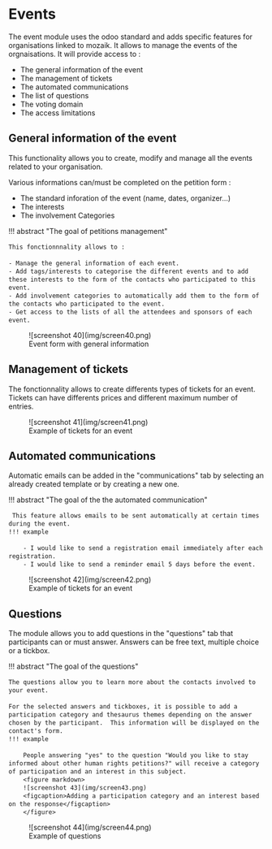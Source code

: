 # Events

The event module uses the odoo standard and adds specific features for organisations linked to mozaik. It allows to manage the events of the orgnaisations. It will provide access to :

- The general information of the event
- The management of tickets
- The automated communications
- The list of questions
- The voting domain
- The access limitations

## General information of the event

This functionality allows you to create, modify and manage all the events related to your organisation.

Various informations can/must be completed on the petition form :

- The standard inforation of the event (name, dates, organizer...)
- The interests
- The involvement Categories

!!! abstract "The goal of petitions management"

    This fonctionnnality allows to :

    - Manage the general information of each event.
    - Add tags/interests to categorise the different events and to add these interests to the form of the contacts who participated to this event.
    - Add involvement categories to automatically add them to the form of the contacts who participated to the event.
    - Get access to the lists of all the attendees and sponsors of each event.


<figure markdown>
![screenshot 40](img/screen40.png)
<figcaption>Event form with general information</figcaption>
</figure>

## Management of tickets

The fonctionnality allows to create differents types of tickets for an event. Tickets can have differents prices and different maximum number of entries. 


<figure markdown>
![screenshot 41](img/screen41.png)
<figcaption>Example of tickets for an event</figcaption>
</figure>

## Automated communications

Automatic emails can be added in the "communications" tab by selecting an already created template or by creating a new one. 

!!! abstract "The goal of the the automated communication"

     This feature allows emails to be sent automatically at certain times during the event.
    !!! example

        - I would like to send a registration email immediately after each registration.
        - I would like to send a reminder email 5 days before the event. 

<figure markdown>
![screenshot 42](img/screen42.png)
<figcaption>Example of tickets for an event</figcaption>
</figure>

## Questions

The module allows you to add questions in the "questions" tab that participants can or must answer. Answers can be free text, multiple choice or a tickbox.

!!! abstract "The goal of the questions"

    The questions allow you to learn more about the contacts involved to your event. 

    For the selected answers and tickboxes, it is possible to add a participation category and thesaurus themes depending on the answer chosen by the participant.  This information will be displayed on the contact's form.
    !!! example 

        People answering "yes" to the question "Would you like to stay informed about other human rights petitions?" will receive a category of participation and an interest in this subject.
        <figure markdown>
        ![screenshot 43](img/screen43.png)
        <figcaption>Adding a participation category and an interest based on the response</figcaption>
        </figure>

<figure markdown>
![screenshot 44](img/screen44.png)
<figcaption>Example of questions</figcaption>
</figure>